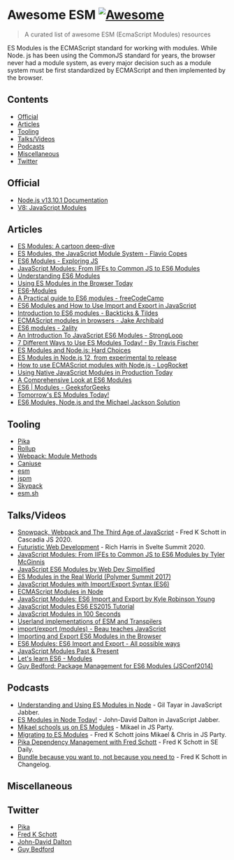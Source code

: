 # Awesome ESM [![Awesome](https://awesome.re/badge-flat.svg)](https://github.com/sindresorhus/awesome)

> A curated list of awesome ESM (EcmaScript Modules) resources


ES Modules is the ECMAScript standard for working with modules. While Node. js has been using the CommonJS standard for years, the browser never had a module system, as every major decision such as a module system must be first standardized by ECMAScript and then implemented by the browser.

## Contents
- [Official](#official)
- [Articles](#articles)
- [Tooling](#tooling)
- [Talks/Videos](#talksvideos)
- [Podcasts](#podcasts)
- [Miscellaneous](#miscellaneous)
- [Twitter](#twitter)

## Official
- [Node.js v13.10.1 Documentation](https://nodejs.org/api/esm.html)
- [V8: JavaScript Modules](https://v8.dev/features/modules)

## Articles 
- [ES Modules: A cartoon deep-dive](https://hacks.mozilla.org/2018/03/es-modules-a-cartoon-deep-dive/)
- [ES Modules, the JavaScript Module System - Flavio Copes](https://flaviocopes.com/es-modules/)
- [ES6 Modules - Exploring JS](https://exploringjs.com/es6/ch_modules.html)
- [JavaScript Modules: From IIFEs to Common JS to ES6 Modules](https://tylermcginnis.com/javascript-modules-iifes-commonjs-esmodules/)
- [Understanding ES6 Modules](https://www.sitepoint.com/understanding-es6-modules/)
- [Using ES Modules in the Browser Today](https://www.sitepoint.com/using-es-modules/)
- [ES6-Modules](https://www.tutorialspoint.com/es6/es6_modules.htm)
- [A Practical guide to ES6 modules - freeCodeCamp](https://www.freecodecamp.org/news/how-to-use-es6-modules-and-why-theyre-important-a9b20b480773/)
- [ES6 Modules and How to Use Import and Export in JavaScript](https://alligator.io/js/modules-es6/)
- [Introduction to ES6 modules - Backticks & Tildes](https://medium.com/backticks-tildes/introduction-to-es6-modules-49956f580da)
- [ECMAScript modules in browsers - Jake Archibald](https://jakearchibald.com/2017/es-modules-in-browsers/)
- [ES6 modules - 2ality](https://2ality.com/2014/09/es6-modules-final.html)
- [An Introduction To JavaScript ES6 Modules - StrongLoop](https://strongloop.com/strongblog/an-introduction-to-javascript-es6-modules/)
- [7 Different Ways to Use ES Modules Today! - By Travis Fischer](https://hackernoon.com/7-different-ways-to-use-es-modules-today-fc552254ebf4)
- [ES Modules and Node.js: Hard Choices](https://nodesource.com/blog/es-modules-and-node-js-hard-choices/)
- [ES Modules in Node.js 12, from experimental to release](https://blog.logrocket.com/es-modules-in-node-js-12-from-experimental-to-release/)
- [How to use ECMAScript modules with Node.js - LogRocket](https://blog.logrocket.com/how-to-use-ecmascript-modules-with-node-js/)
- [Using Native JavaScript Modules in Production Today](https://philipwalton.com/articles/using-native-javascript-modules-in-production-today/)
- [A Comprehensive Look at ES6 Modules](https://www.javascripttutorial.net/es6/es6-modules/)
- [ES6 | Modules - GeeksforGeeks](https://www.geeksforgeeks.org/es6-modules/)
- [Tomorrow's ES Modules Today!](https://medium.com/web-on-the-edge/tomorrows-es-modules-today-c53d29ac448c)
- [ES6 Modules, Node.js and the Michael Jackson Solution](https://medium.com/dailyjs/es6-modules-node-js-and-the-michael-jackson-solution-828dc244b8b)


## Tooling
- [Pika](https://pika.dev)
- [Rollup](https://rollupjs.org)
- [Webpack: Module Methods](https://webpack.js.org/api/module-methods/)
- [Caniuse](https://caniuse.com/#search=modules)
- [esm](https://www.npmjs.com/package/esm)
- [jspm](https://jspm.io/)
- [Skypack](https://skypack.dev)
- [esm.sh](https://esm.sh)

## Talks/Videos
- [Snowpack, Webpack and The Third Age of JavaScript](https://www.youtube.com/watch?v=65R4th-rixM) - Fred K Schott in Cascadia JS 2020.
- [Futuristic Web Development](https://www.youtube.com/watch?v=qSfdtmcZ4d0) - Rich Harris in Svelte Summit 2020.
- [JavaScript Modules: From IIFEs to Common JS to ES6 Modules by Tyler McGinnis](https://www.youtube.com/watch?v=qJWALEoGge4)
- [JavaScript ES6 Modules by Web Dev Simplified](https://www.youtube.com/watch?v=cRHQNNcYf6s)
- [ES Modules in the Real World (Polymer Summit 2017)](https://www.youtube.com/watch?v=fIP4pjAqCtQ)
- [JavaScript Modules with Import/Export Syntax (ES6)](https://www.youtube.com/watch?v=s9kNndJLOjg)
- [ECMAScript Modules in Node](https://www.youtube.com/watch?v=teDVlOjOCT0)
- [JavaScript Modules: ES6 Import and Export by Kyle Robinson Young](https://www.youtube.com/watch?v=_3oSWwapPKQ)
- [JavaScript Modules ES6 ES2015 Tutorial](https://www.youtube.com/watch?v=HqIkddLfCAk)
- [JavaScript Modules in 100 Seconds](https://www.youtube.com/watch?v=qgRUr-YUk1Q)
- [Userland implementations of ESM and Transpilers](https://www.youtube.com/watch?v=JcZ-FzfDq8A)
- [import/export (modules) - Beau teaches JavaScript](https://www.youtube.com/watch?v=Jqn_wjkSZwo)
- [Importing and Export ES6 Modules in the Browser](https://www.youtube.com/watch?v=BLak5aR4qXw)
- [ES6 Modules: ES6 Import and Export - All possible ways](https://www.youtube.com/watch?v=ananPWEdfDA)
- [JavaScript Modules Past & Present](https://www.youtube.com/watch?v=GQ96b_u7rGc)
- [Let's learn ES6 - Modules](https://www.youtube.com/watch?v=aQr2bV1BPyE)
- [Guy Bedford: Package Management for ES6 Modules (JSConf2014)](https://www.youtube.com/watch?v=szJjsduHBQQ)

## Podcasts
- [Understanding and Using ES Modules in Node](https://devchat.tv/js-jabber/jsj-434-understanding-and-using-es-modules-in-node-with-gil-tayar/) - Gil Tayar in JavaScript Jabber.
- [ES Modules in Node Today!](https://devchat.tv/js-jabber/jsj-279-es-modules-in-node-today-with-john-david-dalton/) - John-David Dalton in JavaScript Jabber.
- [Mikael schools us on ES Modules](https://changelog.com/jsparty/106) - Mikael in JS Party.
- [Migrating to ES Modules](https://changelog.com/jsparty/137) - Fred K Schott joins Mikael & Chris in JS Party.
- [Pika Dependency Management with Fred Schott](https://softwareengineeringdaily.com/2020/03/30/pika-dependency-management-with-fred-schott/) - Fred K Schott in SE Daily.
- [Bundle because you want to, not because you need to](https://changelog.com/news/Zqaj/visit) - Fred K Schott in Changelog.

## Miscellaneous 


## Twitter
- [Pika](https://twitter.com/pikapkg)
- [Fred K Schott](https://twitter.com/FredKSchott)
- [John-David Dalton](http://twitter.com/jdalton)
- [Guy Bedford](http://twitter.com/guybedford)
